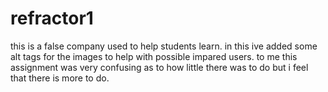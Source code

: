 # refractor1
this is a false company used to help students learn.
in this ive added some alt tags for the images to help with possible impared users.
to me this assignment was very confusing as to how little there was to do but i feel that there is more to do.

